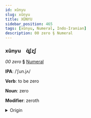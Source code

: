 ```yaml
---
id: xûnyu
slug: xûnyu
title: XÛNYU
sidebar_position: 465
tags: [xûnyu, Numeral, Indo-Iranian]
description: 00 zero § Numeral
---
```


### xûnyu&emsp;<span kind="abugida">ɋ̃ʄɀʃ</span>

*00 zero* **§** [Numeral](../../tags/Numeral)

**IPA**: /ˈʃun.jʌ/

**Verb**: to be zero

**Noun**: zero

**Modifier**: zeroth

<details>
    <summary>Origin</summary>
    Sanskrit शून्य śūnyá /ɕuːn.jɐ/<br/>
    <em>Indo-Iranian Language Family</em>
</details>